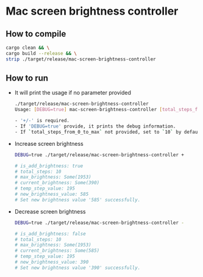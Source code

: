 # Mac screen brightness controller

## How to compile

```bash
cargo clean && \
cargo build --release && \
strip ./target/release/mac-screen-brightness-controller
```

## How to run

- It will print the usage if no parameter provided

    ```bash
    ./target/release/mac-screen-brightness-controller
    Usage: [DEBUG=true] mac-screen-brightness-controller [total_steps_from_0_to_max]

    - '+/-' is required.
    - If 'DEBUG=true' provide, it prints the debug information.
    - If `total_steps_from_0_to_max` not provided, set to `10` by default which means press 10 times from `0` brightness to `max` brightness.
    ```

- Increase screen brightness
    ```bash
    DEBUG=true ./target/release/mac-screen-brightness-controller +

    # is_add_brightness: true
    # total_steps: 10
    # max_brightness: Some(1953)
    # current_brightness: Some(390)
    # temp_step_value: 195
    # new_brightness_value: 585
    # Set new brightness value '585' successfully.
    ```

- Decrease screen brightness
    ```bash
    DEBUG=true ./target/release/mac-screen-brightness-controller -

    # is_add_brightness: false
    # total_steps: 10
    # max_brightness: Some(1953)
    # current_brightness: Some(585)
    # temp_step_value: 195
    # new_brightness_value: 390
    # Set new brightness value '390' successfully.
    ```
